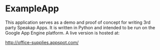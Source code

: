 ExampleApp
==========

This application serves as a demo and proof of concept for writing 3rd party
Speakap Apps. It is written in Python and intended to be run on the Google App
Engine platform. A live version is hosted at:

  http://office-supplies.appspot.com/


